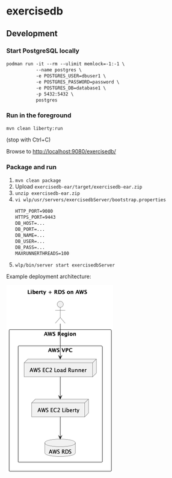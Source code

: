 # exercisedb

## Development

### Start PostgreSQL locally

```
podman run -it --rm --ulimit memlock=-1:-1 \
           --name postgres \
           -e POSTGRES_USER=dbuser1 \
           -e POSTGRES_PASSWORD=password \
           -e POSTGRES_DB=database1 \
           -p 5432:5432 \
           postgres
```

### Run in the foreground 

```
mvn clean liberty:run
```

(stop with Ctrl+C)

Browse to [http://localhost:9080/exercisedb/](http://localhost:9080/exercisedb/)

### Package and run

1. `mvn clean package`
2. Upload `exercisedb-ear/target/exercisedb-ear.zip`
3. `unzip exercisedb-ear.zip`
4. `vi wlp/usr/servers/exercisedbServer/bootstrap.properties`
   ```
   HTTP_PORT=9080
   HTTPS_PORT=9443
   DB_HOST=...
   DB_PORT=...
   DB_NAME=...
   DB_USER=...
   DB_PASS=...
   MAXRUNNERTHREADS=100
   ```
5. `wlp/bin/server start exercisedbServer`

Example deployment architecture:

<img src="exercisedb_aws.png" width="284" height="498" />
